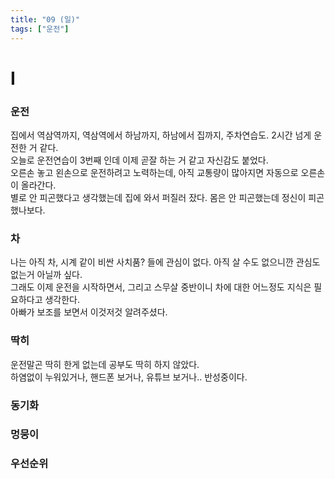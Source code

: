 ```yaml
---
title: "09 (일)"
tags: ["운전"]
---
```


# I

### 운전

집에서 역삼역까지, 역삼역에서 하남까지, 하남에서 집까지, 주차연습도. 2시간 넘게 운전한 거 같다.  
오늘로 운전연습이 3번째 인데 이제 곧잘 하는 거 같고 자신감도 붙었다.  
오른손 놓고 왼손으로 운전하려고 노력하는데, 아직 교통량이 많아지면 자동으로 오른손이 올라간다.  
별로 안 피곤했다고 생각했는데 집에 와서 퍼질러 잤다. 몸은 안 피곤했는데 정신이 피곤했나보다.

### 차

나는 아직 차, 시계 같이 비싼 사치품? 들에 관심이 없다. 아직 살 수도 없으니깐 관심도 없는거 아닐까 싶다.  
그래도 이제 운전을 시작하면서, 그리고 스무살 중반이니 차에 대한 어느정도 지식은 필요하다고 생각한다.  
아빠가 보조를 보면서 이것저것 알려주셨다.

### 딱히

운전말곤 딱히 한게 없는데 공부도 딱히 하지 않았다.  
하염없이 누워있거나, 핸드폰 보거나, 유튜브 보거나.. 반성중이다.

### 동기화

### 멍뭉이

### 우선순위
